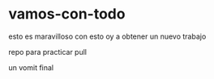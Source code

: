 # vamos-con-todo

esto es maravilloso con esto oy a obtener un nuevo trabajo 

repo para practicar pull


un vomit final
